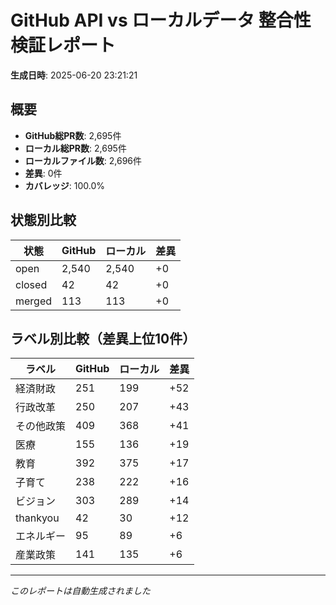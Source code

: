 # GitHub API vs ローカルデータ 整合性検証レポート

**生成日時**: 2025-06-20 23:21:21

## 概要

- **GitHub総PR数**: 2,695件
- **ローカル総PR数**: 2,695件
- **ローカルファイル数**: 2,696件
- **差異**: 0件
- **カバレッジ**: 100.0%

## 状態別比較

| 状態 | GitHub | ローカル | 差異 |
|------|--------|----------|------|
| open | 2,540 | 2,540 | +0 |
| closed | 42 | 42 | +0 |
| merged | 113 | 113 | +0 |

## ラベル別比較（差異上位10件）

| ラベル | GitHub | ローカル | 差異 |
|--------|--------|----------|------|
| 経済財政 | 251 | 199 | +52 |
| 行政改革 | 250 | 207 | +43 |
| その他政策 | 409 | 368 | +41 |
| 医療 | 155 | 136 | +19 |
| 教育 | 392 | 375 | +17 |
| 子育て | 238 | 222 | +16 |
| ビジョン | 303 | 289 | +14 |
| thankyou | 42 | 30 | +12 |
| エネルギー | 95 | 89 | +6 |
| 産業政策 | 141 | 135 | +6 |

---
*このレポートは自動生成されました*